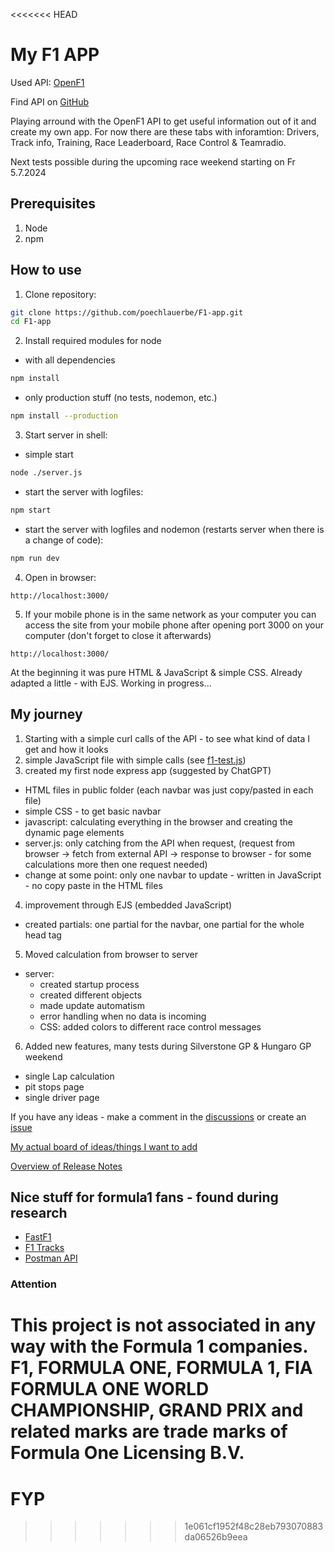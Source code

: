 <<<<<<< HEAD
# My F1 APP

Used API: [OpenF1](https://openf1.org/)

Find API on [GitHub](https://github.com/br-g/openf1)

Playing arround with the OpenF1 API to get useful information out of it and create my own app.
For now there are these tabs with inforamtion: Drivers, Track info, Training, Race Leaderboard, Race Control & Teamradio.

Next tests possible during the upcoming race weekend starting on Fr 5.7.2024

## Prerequisites
1. Node
2. npm

## How to use
1. Clone repository:
```bash
git clone https://github.com/poechlauerbe/F1-app.git
cd F1-app
```
2. Install required modules for node
- with all dependencies
```bash
npm install
```
- only production stuff (no tests, nodemon, etc.)
```bash
npm install --production
```
3. Start server in shell:
- simple start
```bash
node ./server.js
```
- start the server with logfiles:
```bash
npm start
```
- start the server with logfiles and nodemon (restarts server when there is a change of code):
```bash
npm run dev
```
4. Open in browser:
```Browser
http://localhost:3000/
```
5. If your mobile phone is in the same network as your computer you can access the site from your mobile phone after opening port 3000 on your computer (don't forget to close it afterwards)
```Browser
http://localhost:3000/
```

At the beginning it was pure HTML & JavaScript & simple CSS.
Already adapted a little - with EJS.
Working in progress...

## My journey
1. Starting with a simple curl calls of the API - to see what kind of data I get and how it looks
2. simple JavaScript file with simple calls (see [f1-test.js](./z_old/f1-test.js))
3. created my first node express app (suggested by ChatGPT)
- HTML files in public folder (each navbar was just copy/pasted in each file)
- simple CSS - to get basic navbar
- javascript: calculating everything in the browser and creating the dynamic page elements
- server.js: only catching from the API when request, (request from browser -> fetch from external API -> response to browser - for some calculations more then one request needed)
- change at some point: only one navbar to update - written in JavaScript - no copy paste in the HTML files
4. improvement through EJS (embedded JavaScript)
- created partials: one partial for the navbar, one partial for the whole head tag
5. Moved calculation from browser to server
- server:
  - created startup process
  - created different objects
  - made update automatism
  - error handling when no data is incoming
  - CSS: added colors to different race control messages
6. Added new features, many tests during Silverstone GP & Hungaro GP weekend
- single Lap calculation
- pit stops page
- single driver page

If you have any ideas - make a comment in the [discussions](https://github.com/poechlauerbe/F1-app/discussions) or create an [issue](https://github.com/poechlauerbe/F1-app/issues)

[My actual board of ideas/things I want to add](https://github.com/users/poechlauerbe/projects/4)

[Overview of Release Notes](https://github.com/poechlauerbe/F1-app/releases)

## Nice stuff for formula1 fans - found during research
- [FastF1](https://github.com/theOehrly/Fast-F1)
- [F1 Tracks](https://github.com/bacinger/f1-circuits/tree/master)
- [Postman API](https://documenter.getpostman.com/view/11586746/SztEa7bL#intro)

### Attention
This project is not associated in any way with the Formula 1 companies. F1, FORMULA ONE, FORMULA 1, FIA FORMULA ONE WORLD CHAMPIONSHIP, GRAND PRIX and related marks are trade marks of Formula One Licensing B.V.
=======
# FYP
>>>>>>> 1e061cf1952f48c28eb793070883da06526b9eea
